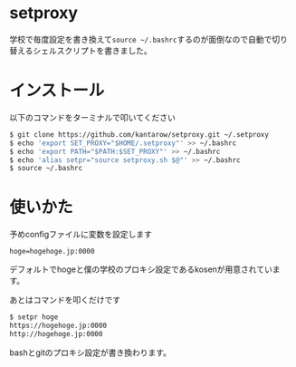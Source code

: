 # setproxy

学校で毎度設定を書き換えて`source ~/.bashrc`するのが面倒なので自動で切り替えるシェルスクリプトを書きました。

# インストール

以下のコマンドをターミナルで叩いてください
```bash
$ git clone https://github.com/kantarow/setproxy.git ~/.setproxy
$ echo 'export SET_PROXY="$HOME/.setproxy"' >> ~/.bashrc
$ echo 'export PATH="$PATH:$SET_PROXY"' >> ~/.bashrc
$ echo 'alias setpr="source setproxy.sh $@"' >> ~/.bashrc
$ source ~/.bashrc
```

# 使いかた

予めconfigファイルに変数を設定します

```
hoge=hogehoge.jp:0000
```

デフォルトでhogeと僕の学校のプロキシ設定であるkosenが用意されています。

あとはコマンドを叩くだけです
```bash
$ setpr hoge
https://hogehoge.jp:0000
http://hogehoge.jp:0000
```

bashとgitのプロキシ設定が書き換わります。
